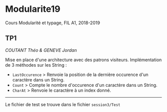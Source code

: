 # Modularite19
Cours Modularité et typage, FIL A1, 2018-2019

## TP1

*COUTANT Théo & GENEVE Jordan*

Mise en place d'une architecture avec des patrons visiteurs.
Implémentation de 3 méthodes sur les String :
- `LastOccurence` > Renvoie la position de la dernière occurence d'un caractère dans un String.
- `Count` > Compte le nombre d'occurence d'un caractère dans un String.
- `CharAt` > Renvoie le caractère à un index donné.

***
Le fichier de test se trouve dans le fichier `session3/Test`